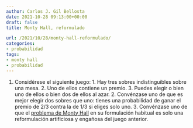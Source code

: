 ```yaml
---
author: Carlos J. Gil Bellosta
date: 2021-10-28 09:13:00+00:00
draft: false
title: Monty Hall, reformulado

url: /2021/10/28/monty-hall-reformulado/
categories:
- probabilidad
tags:
- monty hall
- probabilidad
---
```



  1. Considérese el siguiente juego:    1. Hay tres sobres indistinguibles sobre una mesa.    2. Uno de ellos contiene un premio.    3. Puedes elegir o bien uno de ellos o bien dos de ellos al azar.  2. Convénzase uno de que es mejor elegir dos sobres que uno: tienes una probabilidad de ganar el premio de 2/3 contra la de 1/3 si eliges solo uno.  3. Convénzase uno de que el [problema de Monty Hall](http://es.wikipedia.org/wiki/Problema_de_Monty_Hall) en su formulación habitual es solo una reformulación artificiosa y engañosa del juego anterior.








